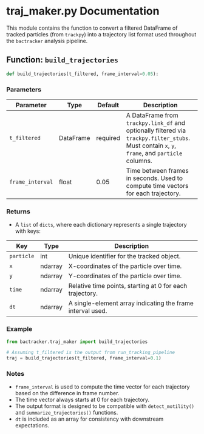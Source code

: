 # traj\_maker.py Documentation

This module contains the function to convert a filtered DataFrame of tracked particles (from `trackpy`) into a trajectory list format used throughout the `bactracker` analysis pipeline.

## Function: `build_trajectories`

```python
def build_trajectories(t_filtered, frame_interval=0.05):
```

### Parameters

| Parameter        | Type      | Default  | Description                                                                                                                                    |
| ---------------- | --------- | -------- | ---------------------------------------------------------------------------------------------------------------------------------------------- |
| `t_filtered`     | DataFrame | required | A DataFrame from `trackpy.link_df` and optionally filtered via `trackpy.filter_stubs`. Must contain `x`, `y`, `frame`, and `particle` columns. |
| `frame_interval` | float     | 0.05     | Time between frames in seconds. Used to compute time vectors for each trajectory.                                                              |

### Returns

* A `list` of `dicts`, where each dictionary represents a single trajectory with keys:

| Key        | Type    | Description                                                |
| ---------- | ------- | ---------------------------------------------------------- |
| `particle` | int     | Unique identifier for the tracked object.                  |
| `x`        | ndarray | X-coordinates of the particle over time.                   |
| `y`        | ndarray | Y-coordinates of the particle over time.                   |
| `time`     | ndarray | Relative time points, starting at 0 for each trajectory.   |
| `dt`       | ndarray | A single-element array indicating the frame interval used. |

### Example

```python
from bactracker.traj_maker import build_trajectories

# Assuming t_filtered is the output from run_tracking_pipeline
traj = build_trajectories(t_filtered, frame_interval=0.1)
```

### Notes

* `frame_interval` is used to compute the time vector for each trajectory based on the difference in frame number.
* The time vector always starts at 0 for each trajectory.
* The output format is designed to be compatible with `detect_motility()` and `summarize_trajectories()` functions.
* `dt` is included as an array for consistency with downstream expectations.
